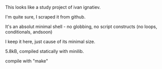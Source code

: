 This looks like a study project of ivan ignatiev.

I'm quite sure, I scraped it from github.

It's an absolut minimal shell - no globbing, no script constructs
(no loops, conditionals, andsoon)

I keep it here, just cause of its minimal size.

5.8kB, compiled statically with minilib.

compile with "make"



